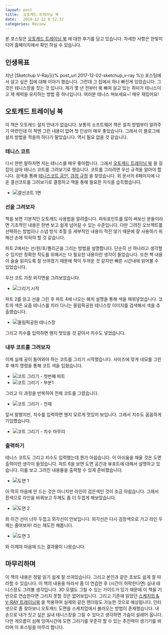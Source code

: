 ```yaml
---
layout: post
title:  오토캐드 트레이닝 북
date:   2018-12-22 6:52:32
categories: Review
---
```



본 포스팅은 [오토캐드 트레이닝 북](http://www.hanbit.co.kr/store/books/look.php?p_code=B6270769200) 에 대한 후기를 담고 있습니다.
자세한 사항은 한빛미디어 홈페이지에서 확인 하실 수 있습니다.



## 인생목표

지난 [Sketchup V-Ray]({% post_url 2017-12-02-sketchup_v-ray %}) 포스팅에서 살고 싶은 집에 대해 이야기 했습니다.
그런데 그 집에서 하나 빠진게 있었습니다.
그것은 테니스장을 짓는 것 입니다.
제가 몇 년 전부터 푹 빠져 살고 있는 취미가 테니스이고 제 체력을 유지하는 방법 중 하나입니다.
여러분 테니스 쳐보세요~! 매우 재밌어요!



## 오토캐드 트레이닝 북

이 책은 오토캐드 설치 안내가 없습니다.
보통의 소프트웨어 책은 설치 방법부터 알려주기 마련인데 이 책엔 그런 내용이 없어 첫 인상이 매우 좋았습니다.
그래서 이 블로그에 설치 방법을 적을까 하다가 말았습니다.
역시 필요 없을 것 같습니다.



### 테니스 코트

다시 한번 말하자면 저는 테니스를 매우 좋아합니다.
그래서 [오토캐드 트레이닝 북](http://www.hanbit.co.kr/store/books/look.php?p_code=B6270769200) 을 길잡이 삼아 테니스 코트를 그려보기로 했습니다.
코트를 그리려면 우선 규격을 알아야 합니다.
검색을 통해 [테니스코트 공인, 검정 규정](http://www.kortennis.co.kr/data_download/2011_tennis_rule.pdf) 을 찾았습니다.
위 문서의 6페이지에 나온 결선코트를 그려보기로 결정하고 책을 통해 필요한 지식을 습득했습니다.

- ![결선코트 1면](/assets/images/autocad_trainingbook/tennis_court.png)



### 선을 그려보자

책을 보면 기본적인 오토캐드 사용법을 알려줍니다.
파워포인트를 많이 써보신 분들이라면 기초적인 내용은 한번 보고 쉽게 넘어갈 수 있는 수준입니다.
다만 그려진 오브젝트를 선택하는 방법이나 스냅 방식 조절 등 세부적인 내용이 적진 않기 때문에 잘 사용하기 위해선 손에 익혀야 할 것 같습니다.

파트 2에서는 선/원/호/폴리곤을 그리는 방법을 설명합니다.
단순히 선 하나라고 생각할 수 있지만 정확한 작도를 위해서는 다 필요한 내용이란 생각이 들었습니다.
또한 책 내용이 술술 읽히도록 잘 쓰여졌기 때문에 책이 두꺼운 것 같지만 빠른 시간내에 읽어볼 수 있었습니다.

우선 코트 가장 외각면을 그려보았습니다.

- ![그리기 시작](/assets/images/autocad_trainingbook/draw1.png)


파트 2를 읽고 선을 그린 후 파트 4에 나오는 해치 설명을 통해 색을 채워넣었습니다.
코트의 색은 요즘 테니스를 치러 다니는 올림픽공원 테니스장 이미지를 검색해서 색을 추출했습니다.

- ![올림픽공원 테니스장](/assets/images/autocad_trainingbook/tennis_court_color.png)

그리고 치수를 입력하면 웬지 멋있을 것 같아서 치수도 넣었습니다.



### 내부 코트를 그려보자

이제 실제 공이 들어와야 하는 코트를 그리기 시작했습니다.
사이즈에 맞게 네모를 그린 후 해치 명령을 통해 코트 색을 입혔습니다.

- ![코트 그리기 - 첫번째 파트](/assets/images/autocad_trainingbook/draw2.png)
- ![코트 그리기 - 부분1](/assets/images/autocad_trainingbook/draw3.png)

그리고 이 과정을 반복하여 전체 코트를 그렸습니다.

- ![코트 그리기 - 전체](/assets/images/autocad_trainingbook/draw4.png)

앞서 말했지만, 치수를 입력하면 웬지 모르게 멋있어 보입니다.
그래서 치수도 꼼꼼하게 기입했습니다.

- ![코트 그리기 - 치수 마무리](/assets/images/autocad_trainingbook/draw5.png)



### 출력하기

테니스 코트도 그리고 치수도 입력했는데 뭔가 아쉽습니다.
이 아쉬움을 채울 것은 도면 출력이란 생각이 들었습니다.
파트 6을 보면 도면 공간과 뷰포트에 대해서 설명하고 있습니다.
이를 보고 그려진 내용물을 출력할 수 있게 준비했습니다.

- ![도면 1](/assets/images/autocad_trainingbook/result1.png)

아 딱히 마음에 안 드는 것은 아니지만 라인이 검은색인 것이 조금 아쉽습니다.
그래서 흰색으로 라인을 바꿔보고 두께도 좀 더 두껍게 해보았습니다.

- ![도면 2](/assets/images/autocad_trainingbook/result2.png)

와 이건 선이 너무 두껍고 외각선이 안보입니다.
외각선은 다시 검정색으로 가고 라인 두께는 줄여보자! 라는 재도전 해봅니다.

- ![도면 3](/assets/images/autocad_trainingbook/result3.png)

와 이제야 마음에 드는 결과물이 나왔습니다.



## 마무리하며

이 책의 내용은 정말 읽기 쉽게 잘 쓰여있습니다.
그리고 본인과 같은 초보도 쉽게 잘 따라할 수 있습니다.
이 책의 내용을 따라서 좀 더 연습한 후 (시간이 허락한다면) 실내 테니스장도 그려볼 생각입니다.
3D 모델도 그릴 수 있는 가이드가 있기 때문에 이 책을 기반으로 연습한다면 그리지 못할 것은 없어보입니다.
그리고 기존에 읽었던 [스케치업 & V-RAY 트레이닝북](http://www.hanbit.co.kr/store/books/look.php?p_code=B7809647538) 을 적용하여 실제와 같은 렌더링도 가능한 것으로 예상됩니다.
인터넷으로 좀 찾아보니 오토캐드 도면을 스케치업에서 불러오는 방법이 존재했습니다.
내 손으로 내가 짓고 싶은 실내 테니스장을 그릴 수 있다고 생각하면 가슴이 설레어 옵니다.
다만 게으름이 심해 잉여시간에 도면 그리기를 꾸준히 할 수 있는 추진력이 생기기를 바라며 이 포스팅을 마무리 합니다.